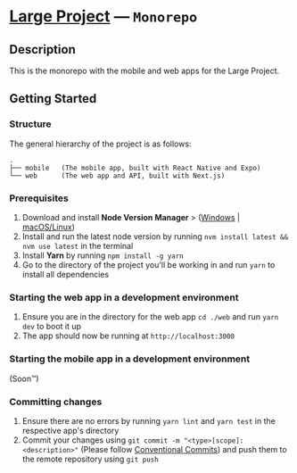 # [Large Project](https://bigproject.vercel.app)  —  **`Monorepo`**

## Description
This is the monorepo with the mobile and web apps for the Large Project.

## Getting Started
### Structure
The general hierarchy of the project is as follows:
```
.
├── mobile   (The mobile app, built with React Native and Expo)
└── web      (The web app and API, built with Next.js)
```

### Prerequisites
1. Download and install **Node Version Manager** > ([Windows](https://github.com/coreybutler/nvm-windows) | [macOS/Linux](https://github.com/nvm-sh/nvm))
2. Install and run the latest node version by running `nvm install latest && nvm use latest` in the terminal
3. Install **Yarn** by running `npm install -g yarn`
4. Go to the directory of the project you'll be working in and run `yarn` to install all dependencies

### Starting the web app in a development environment
1. Ensure you are in the directory for the web app `cd ./web` and run `yarn dev` to boot it up
2. The app should now be running at `http://localhost:3000`

### Starting the mobile app in a development environment
(Soon™)

### Committing changes
1. Ensure there are no errors by running `yarn lint` and `yarn test` in the respective app's directory
2. Commit your changes using `git commit -m "<type>[scope]: <description>"` (Please follow [Conventional Commits](https://www.conventionalcommits.org/en/v1.0.0/)) and push them to the remote repository using `git push`
